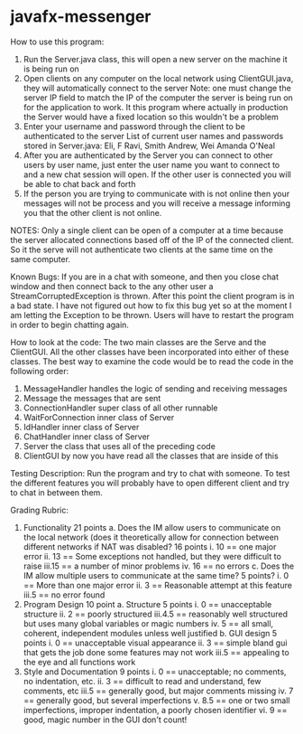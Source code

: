 # javafx-messenger
How to use this program:
1. Run the Server.java class, this will open a new server on the machine it is being run on
2. Open clients on any computer on the local network using ClientGUI.java, they will automatically connect to the server
    Note: one must change the server IP field to match the IP of the computer the server is being run
    on for the application to work.  It this program where actually in production the Server would have a
    fixed location so this wouldn't be a problem
3. Enter your username and password through the client to be authenticated to the server
    List of current user names and passwords stored in Server.java:
    Eli, F
    Ravi, Smith
    Andrew, Wei
    Amanda O'Neal
4. After you are authenticated by the Server you can connect to other users by user name, just enter the user name you want to
connect to and a new chat session will open.  If the other user is connected you will be able to chat back and forth
5. If the person you are trying to communicate with is not online then your messages will not be process and you will receive
a message informing you that the other client is not online.

NOTES:
Only a single client can be open of a computer at a time because the server allocated connections based off of the IP of the
connected client.  So it the serve will not authenticate two clients at the same time on the same computer.

Known Bugs:
If you are in a chat with someone, and then you close chat window and then connect back to the any other user
a StreamCorruptedException is thrown.  After this point the client program is in a bad state.  I have not figured out how to fix this bug
yet so at the moment I am letting the Exception to be thrown.  Users will have to restart the program in order to begin chatting again.

How to look at the code:
The two main classes are the Serve and the ClientGUI.  All the other classes have been incorporated into either of these classes.
The best way to examine the code would be to read the code in the following order:
1. MessageHandler handles the logic of sending and receiving messages
2. Message the messages that are sent
3. ConnectionHandler super class of all other runnable
4. WaitForConnection inner class of Server
5. IdHandler inner class of Server
6. ChatHandler inner class of Server
7. Server the class that uses all of the preceding code
8. ClientGUI by now you have read all the classes that are inside of this

Testing Description:
Run the program and try to chat with someone.  To test the different features you will probably have to open
different client and try to chat in between them.

Grading Rubric:

1.	Functionality 21 points
    a.	Does the IM allow users to communicate on the local network (does it theoretically allow for connection
    between different networks if NAT was disabled? 16 points
        i.	10 == one major error
        ii. 13 == Some exceptions not handled, but they were difficult to raise
        iii.15 == a number of minor problems
        iv.	16 == no errors
    c.	Does the IM allow multiple users to communicate at the same time? 5 points?
        i.	0 == More than one major error
        ii.	3 == Reasonable attempt at this feature
        iii.5 == no error found
2.	Program Design 10 point
    a.	Structure 5 points
        i.	0 == unacceptable structure
        ii.	2 == poorly structured
        iii.4.5 == reasonably well structured but uses many global variables or magic numbers
        iv.	5 == all small, coherent, independent modules unless well justified
    b.	GUI design 5 points
        i.	0 == unacceptable visual appearance
        ii.	3 == simple bland gui that gets the job done some features may not work
        iii.5 == appealing to the eye and all functions work
3.	Style and Documentation 9 points
    i.	0 == unacceptable; no comments, no indentation, etc.
    ii.	3 == difficult to read and understand, few comments, etc
    iii.5 == generally good, but major comments missing
    iv.	7 == generally good, but several imperfections
    v.	8.5 == one or two small imperfections, improper indentation, a poorly chosen identifier
    vi.	9 == good, magic number in the GUI don't count!




